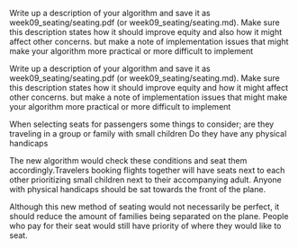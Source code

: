 Write up a description of your algorithm and save it as week09_seating/seating.pdf (or week09_seating/seating.md).
Make sure this description states how it should improve equity and also how it might affect other concerns.
 but make a note of implementation issues that might make your algorithm more practical or more difficult to implement
 
Write up a description of your algorithm and save it as week09_seating/seating.pdf (or week09_seating/seating.md).
Make sure this description states how it should improve equity and how it might affect other concerns.
 but make a note of implementation issues that might make your algorithm more practical or more difficult to implement
 
 When selecting seats for passengers some things to consider;
 are they traveling in a group or family with small children 
 Do they have any physical handicaps

The new algorithm would check these conditions and seat them accordingly.Travelers booking flights together will have seats next to each other prioritizing small children next to their accompanying adult.  Anyone with physical handicaps should be sat towards the front of the plane. 


 Although this new method of seating would not necessarily be perfect, it should reduce the amount of families being separated on the plane. People who pay for their seat would still have priority of where they would like to seat.
